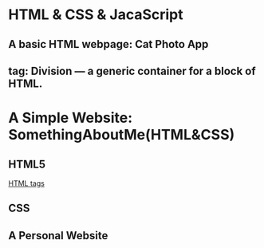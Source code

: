 # HTML & CSS & JacaScript

## A basic HTML webpage: Cat Photo App
## <div> tag: Division — a generic container for a block of HTML. 

# A Simple Website: SomethingAboutMe(HTML&CSS)

## HTML5
[HTML tags](https://htmldog.com/references/html/tags/span/)

## CSS

## A Personal Website
